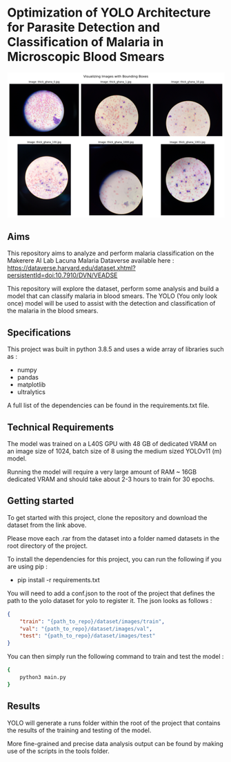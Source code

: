 # Optimization of YOLO Architecture for Parasite Detection and Classification of Malaria in Microscopic Blood Smears


![Alt text](./plot_initial_data.png "Image Title")

## Aims 

This repository aims to analyze and perform malaria classification on the Makerere AI Lab Lacuna Malaria Dataverse available here : https://dataverse.harvard.edu/dataset.xhtml?persistentId=doi:10.7910/DVN/VEADSE

This repository will explore the dataset, perform some analysis and build a model that can classify malaria in blood smears. The YOLO (You only look once) model will be used to assist with the 
detection and classification of the malaria in the blood smears.

## Specifications

This project was built in python 3.8.5 and uses a wide array of libraries such as : 

- numpy
- pandas
- matplotlib
- ultralytics

A full list of the dependencies can be found in the requirements.txt file.

## Technical Requirements

The model was trained on a L40S GPU with 48 GB of dedicated VRAM on an image size of 1024, batch size of 8 using the medium sized YOLOv11 (m) model. 

Running the model will require a very large amount of RAM ~ 16GB dedicated VRAM and should take about 2-3 hours to train for 30 epochs. 

## Getting started

To get started with this project, clone the repository and download the dataset from the link above.

Please move each .rar from the dataset into a folder named datasets in the root directory of the project. 

To install the dependencies for this project, you can run the following if you are using pip : 

- pip install -r requirements.txt

You will need to add a conf.json to the root of the project that defines the path to the yolo dataset for yolo to register it. The json looks as follows : 


```json
{
    "train": "{path_to_repo}/dataset/images/train",
    "val": "{path_to_repo}/dataset/images/val",
    "test": "{path_to_repo}/dataset/images/test"
}
```

You can then simply run the following command to train and test the model :

```bash
{
    python3 main.py
}  
```

## Results

YOLO will generate a runs folder within the root of the project that contains the results of the training and testing of the model.

More fine-grained and precise data analysis output can be found by making use of the scripts in the tools folder. 